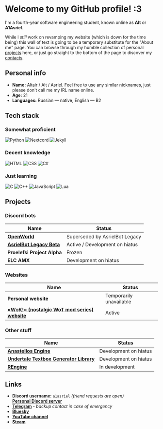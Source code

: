 # Welcome to my GitHub profile! :3

I'm a fourth-year software engineering student, known online as **Alt** or **A1Asriel**.

While I *still* work on revamping my website (which is down for the time being) this wall of text is going to be a  temporary substitute for the "About me" page. You can browse through my humble collection of personal [projects](#projects) here, or just go straight to the bottom of the page to discover my [contacts](#links).

## Personal info

- **Name:** Altair / Alt / Asriel. Feel free to use any similar nicknames, just please don't call me my IRL name online.
- **Age:** 21
- **Languages:** Russian — native, English — B2

## Tech stack

### Somewhat proficient

![Python](https://img.shields.io/badge/Python-3670A0?style=for-the-badge&logo=python&logoColor=ffdd54)
![Nextcord](https://img.shields.io/badge/Nextcord-5662f6?style=for-the-badge&logo=discord&logoColor=white)
![Jekyll](https://img.shields.io/badge/Jekyll-b01313?style=for-the-badge&logo=jekyll&logoColor=white)

### Decent knowledge

![HTML](https://img.shields.io/badge/HTML-%23E34F26.svg?style=for-the-badge&logo=html5&logoColor=white)
![CSS](https://img.shields.io/badge/CSS-%231572B6.svg?style=for-the-badge&logo=css&logoColor=white)
![C#](https://img.shields.io/badge/C%23-%23239120.svg?style=for-the-badge&logo=dotnet&logoColor=white)

### Just learning

![C](https://img.shields.io/badge/C-%2300599C.svg?style=for-the-badge&logo=c&logoColor=white)
![C++](https://img.shields.io/badge/C++-%2300599C.svg?style=for-the-badge&logo=c%2B%2B&logoColor=white)
![JavaScript](https://img.shields.io/badge/JavaScript-%23323330.svg?style=for-the-badge&logo=javascript&logoColor=%23F7DF1E)
![Lua](https://img.shields.io/badge/Lua-%232C2D72.svg?style=for-the-badge&logo=lua&logoColor=white)

## Projects

### Discord bots

| Name | Status |
|-|-|
| [**OpenWorld**](https://github.com/A1Asriel/OpenWorld) | Superseded by AsrielBot Legacy |
| [**AsrielBot Legacy Beta**](https://a1asriel.github.io/AsrielBot-site) | Active / Development on hiatus |
| **Proelefsi Project Alpha** | Frozen |
| **ELC AMX** | Development on hiatus |

### Websites

| Name | Status |
|-|-|
| **Personal website** | Temporarily unavailable |
| [**«WэК!» (nostalgic WoT mod series) website**](https://wot-classic.ru) | Active |

### Other stuff

| Name | Status |
|-|-|
| [**Anastellos Engine**](https://github.com/A1Asriel/anastellos) | Development on hiatus |
| [**Undertale Textbox Generator Library**](https://github.com/A1Asriel/utboxgen-py) | Development on hiatus |
| [**REngine**](https://github.com/A1Asriel/rengine2) | In development |

## Links

- **Discord username:** `a1asriel` *(friend requests are open)*  
  [**Personal Discord server**](https://discord.com/wVFPftk4vf)
- [**Telegram**](https://t.me/A1Asriel) - *backup contact in case of emergency*
- [**Bluesky**](https://bsky.app/profile/a1asriel.bsky.social)
- [**YouTube channel**](https://youtube.com/@A1Asriel)
- [**Steam**](https://steamcommunity.com/id/A1Asriel)
